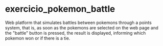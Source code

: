 # exercicio_pokemon_battle
Web platform that simulates battles between pokemons through a points system, that is, as soon as the pokemons are selected on the web page and the "battle" button is pressed, the result is displayed, informing which pokemon won or if there is a tie.
